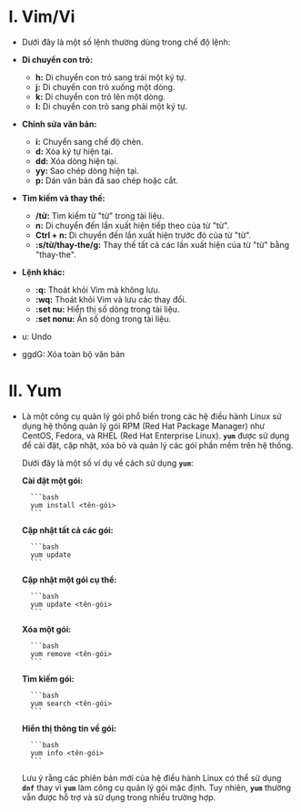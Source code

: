 # I. Vim/Vi
- Dưới đây là một số lệnh thường dùng trong chế độ lệnh:

- **Di chuyển con trỏ:**
    - **h:** Di chuyển con trỏ sang trái một ký tự.
    - **j:** Di chuyển con trỏ xuống một dòng.
    - **k:** Di chuyển con trỏ lên một dòng.
    - **l:** Di chuyển con trỏ sang phải một ký tự.
- **Chỉnh sửa văn bản:**
    - **i:** Chuyển sang chế độ chèn.
    - **d:** Xóa ký tự hiện tại.
    - **dd:** Xóa dòng hiện tại.
    - **yy:** Sao chép dòng hiện tại.
    - **p:** Dán văn bản đã sao chép hoặc cắt.
- **Tìm kiếm và thay thế:**
    - **/từ:** Tìm kiếm từ "từ" trong tài liệu.
    - **n:** Di chuyển đến lần xuất hiện tiếp theo của từ "từ".
    - **Ctrl + n:** Di chuyển đến lần xuất hiện trước đó của từ "từ".
    - **:s/từ/thay-the/g:** Thay thế tất cả các lần xuất hiện của từ "từ" bằng "thay-the".
- **Lệnh khác:**
    - **:q:** Thoát khỏi Vim mà không lưu.
    - **:wq:** Thoát khỏi Vim và lưu các thay đổi.
    - **:set nu:** Hiển thị số dòng trong tài liệu.
    - **:set nonu:** Ẩn số dòng trong tài liệu.
- u: Undo
- ggdG: Xóa toàn bộ văn bản

# II. Yum
- Là một công cụ quản lý gói phổ biến trong các hệ điều hành Linux sử dụng hệ thống quản lý gói RPM (Red Hat Package Manager) như CentOS, Fedora, và RHEL (Red Hat Enterprise Linux). **`yum`** được sử dụng để cài đặt, cập nhật, xóa bỏ và quản lý các gói phần mềm trên hệ thống.
    
    Dưới đây là một số ví dụ về cách sử dụng **`yum`**:
    
     **Cài đặt một gói:**
        
        ```bash
        yum install <tên-gói>
        ```
        
     **Cập nhật tất cả các gói:**
        
        ```bash
        yum update
        ```
        
     **Cập nhật một gói cụ thể:**
        
        ```bash
        yum update <tên-gói>
        ```
        
     **Xóa một gói:**
        
        ```bash
        yum remove <tên-gói>
        ```
        
     **Tìm kiếm gói:**
        
        ```bash
        yum search <tên-gói>
        ```
        
     **Hiển thị thông tin về gói:**
        
        ```bash
        yum info <tên-gói>
        ```
    
    Lưu ý rằng các phiên bản mới của hệ điều hành Linux có thể sử dụng **`dnf`** thay vì **`yum`** làm công cụ quản lý gói mặc định. Tuy nhiên, **`yum`** thường vẫn được hỗ trợ và sử dụng trong nhiều trường hợp.
